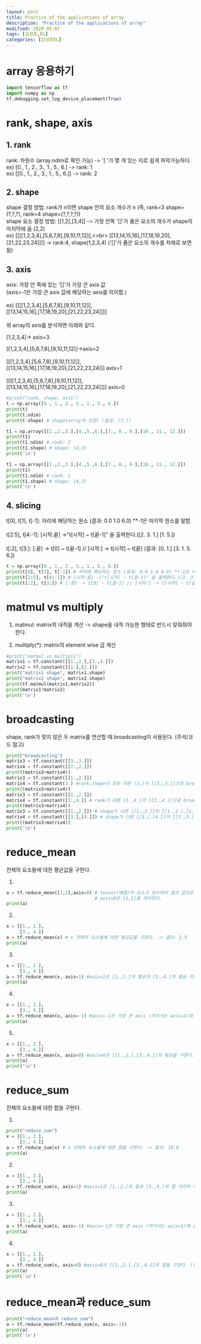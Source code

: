 ```yaml
---
layout: post
title: Practice of the applications of array
description: "Practice of the applications of array"
modified: 2020-05-07
tags: [김성훈,DL]
categories: [김성훈DL]
---
```

# array 응용하기
```python
import tensorflow as tf
import numpy as np
tf.debugging.set_log_device_placement(True)
```

# rank, shape, axis
## 1. rank
rank: 차원수 (array.ndim로 확인 가능)
-> '[ '가 몇 개 있는 지로 쉽게 파악가능하다.<br>
ex) [0., 1., 2., 3., 1., 5., 6.] -> rank: 1<br>
ex) [[0., 1., 2., 3., 1., 5., 6.]] -> rank: 2<br>
## 2. shape
shape 결정 방법: rank가 n이면 shape 안의 요소 개수가 n (즉, rank=3 shape=(?,?,?), rank=4 shape=(?,?,?,?))<br>
shape 요소 결정 방법: [[1,2],[3,4]] -> 가장 안쪽 '[]'가 품은 요소의 개수가 shape의 마지막에 옴 (2,2)<br>
ex) [[[[1,2,3,4],[5,6,7,8],[9,10,11,12]],<>br>
    [[13,14,15,16],[17,18,19,20],[21,22,23,24]]]] -> rank:4, shape(1,2,3,4) ('[]'가 품은 요소의 개수를 차례로 보면 됨)<br>
## 3. axis
axis: 가장 안 쪽에 있는 '[]'가 가장 큰 axis 값<br>
(axis=-1은 가장 큰 axis 값에 해당하는 axis를 의미함.)<br>
<br>
ex) [[[[1,2,3,4],[5,6,7,8],[9,10,11,12]],<br>
    [[13,14,15,16],[17,18,19,20],[21,22,23,24]]]]<br>
<br>
위 array의 axis를 분석하면 아래와 같다.
<br>

[1,2,3,4]-> axis=3<br>

[[1,2,3,4],[5,6,7,8],[9,10,11,12]]->axis=2<br>
<br>
[[[1,2,3,4],[5,6,7,8],[9,10,11,12]],<br>
[[13,14,15,16],[17,18,19,20],[21,22,23,24]]] axis=1<br>
<br>
[[[[1,2,3,4],[5,6,7,8],[9,10,11,12]],<br>
[[13,14,15,16],[17,18,19,20],[21,22,23,24]]]] axis=0<br>
```python
#print("rank, shape, axis")
t = np.array([0., 1., 2., 3., 1., 5., 6.])
print(t)
print(t.ndim)
print(t.shape) # shape(array의 모양) (결과: (7,))
```

```python
t1 = np.array([[1.,2.,3.],[4.,5.,6.],[7., 8., 9.],[10., 11., 12.]])
print(t1)
print(t1.ndim) # rank: 2
print(t1.shape) # shape: (4,3)
print('\n')
```

```python
t1 = np.array([[1.,2.,3.],[4.,5.,6.],[7., 8., 9.],[10., 11., 12.]])
print(t1)
print(t1.ndim) # rank: 2
print(t1.shape) # shape: (4,3)
print('\n')
```
## 4. slicing
t[0], t[1], t[-1]: 자리에 해당하는 원소 (결과: 0.0 1.0 6.0) **-1은 마지막 원소를 말함<br>
<br>
t[2:5], t[4:-1]: [시작:끝] ->"t[시작] ~ t[끝-1]" 을 출력한다.([2. 3. 1.] [1. 5.])<br>
<br>
t[:2], t[3:]: [:끝] -> t[0] ~ t[끝-1] // [시작:] -> t[시작] ~ t[끝] (결과: [0. 1.] [3. 1. 5. 6.])<br>
```python
t = np.array([0., 1., 2., 3., 1., 5., 6.])
print(t[0], t[1], t[-1]) # 자리에 해당하는 원소 (결과: 0.0 1.0 6.0) **-1은 마지막 원소를 말함
print(t[2:5], t[4:-1]) # [시작:끝] ->"t[시작] ~ t[끝-1]" 을 출력한다.([2. 3. 1.] [1. 5.])
print(t[:2], t[3:]) # [:끝] -> t[0] ~ t[끝-1] // [시작:] -> t[시작] ~ t[끝] (결과: [0. 1.] [3. 1. 5. 6.])
```

# matmul vs multiply
1) matmul: matrix의 내적을 계산 -> shape을 내적 가능한 형태로 반드시 맞춰줘야 한다.<br>

2) multiply(*): matrix의 element wise 곱 계산<br>

```python
#print("matmul vs multiply")
matrix1 = tf.constant([[1.,2.],[3.,4.]])
matrix2 = tf.constant([[1.],[2.]])
print("matrix1 shape", matrix1.shape)
print("matrix2 shape", matrix2.shape)
print(tf.matmul(matrix1,matrix2))
print(matrix1*matrix2)
print('\n')
```

# broadcasting
shape, rank가 맞지 않은 두 matrix를 연산할 때 broadcasting이 사용된다.
(주석/코드 참고)
```python
print("broadcasting")
matrix3 = tf.constant([[3.,3.]])
matrix4 = tf.constant([[2.,2.]])
print((matrix3+matrix4))
matrix3 = tf.constant([[1.,2.]])
matrix4 = tf.constant(3.) #rank,shape이 모두 다른 (3.)이 [[3.,3.]]으로 broadcasting 되어 연산된다.
print((matrix3+matrix4))
matrix3 = tf.constant([[1.,2.]])
matrix4 = tf.constant([3.,4.]) # rank가 다른 [3.,4.]이 [[3.,4.]]으로 broadcasting 되어 연산된다.
print((matrix3+matrix4))
matrix3 = tf.constant([[1.,2.]]) # shape가 다른 [[1.,2.]]이 [[1.,2.],[1.,2.]]으로 broadcasting 되어 연산된다.
matrix4 = tf.constant([[3.],[4.]]) # shape가 다른 [[3.],[4.]]이 [[3.,3.],[4.,4.]]으로 broadcasting 되어 연산된다.
print((matrix3+matrix4))
print('\n')
```
# reduce_mean
전체의 요소들에 대한 평균값을 구한다.<br>

1)
```python
a = tf.reduce_mean([1,2],axis=0) # tensor(배열)의 요소가 정수여서 결과 값으로 정수를 내놓음.
                                 # axis=0은 [1,2]를 의미한다.
print(a)
```

2)
```python
x = [[1., 2.],
     [3., 4.]]
a = tf.reduce_mean(x) # x 전체의 요소들에 대한 평균값을 구한다. -> 결과: 2.5
print(a)
```

3)
```python
x = [[1., 2.],
     [3., 4.]]
a = tf.reduce_mean(x, axis=1) #axis=1은 [1.,2.]의 평균과 [3.,4.]의 평균 각각의 축에 대한 평균을 구한다. -> 결과; [1.5, 3.5]
print(a)
```

4)
```python
x = [[1., 2.],
     [3., 4.]]
a = tf.reduce_mean(x, axis=-1) #axis=-1은 가장 큰 axis (여기서는 axis=1)와 같다. -> 결과; [1.5, 3.5]
print(a)
```


5)
```python
x = [[1., 2.],
     [3., 4.]]
a = tf.reduce_mean(x, axis=0) #axis=0은 [[1.,2.],[3.,4.]]의 평균을 구한다. (([1., 2.]+[3., 4.])/2 = [2., 3.]) -> 결과: [2., 3.])
print(a)
print('\n')
```

# reduce_sum
전체의 요소들에 대한 합을 구한다.<br>

1)
```python
print("reduce_sum")
x = [[1., 2.],
     [3., 4.]]
a = tf.reduce_sum(x) # x 전체의 요소들에 대한 합을 구한다. -> 결과: 10.0
print(a)
```

2)
```python
x = [[1., 2.],
     [3., 4.]]
a = tf.reduce_sum(x, axis=1) #axis=1은 [1.,2.]의 합과 [3.,4.]의 합 각각의 축에 대한 합을 구한다. -> 결과; [3., 7.]
print(a)
```

3)
```python
x = [[1., 2.],
     [3., 4.]]
a = tf.reduce_sum(x, axis=-1) #axis=-1은 가장 큰 axis (여기서는 axis=1)와 같다. -> 결과; [3., 7.]
print(a)
```

4)
```python
x = [[1., 2.],
     [3., 4.]]
a = tf.reduce_sum(x, axis=0) #axis=0은 [[1.,2.],[3.,4.]]의 합을 구한다. (([1., 2.]+[3., 4.]) = [3., 6.]) -> 결과: [4., 6.])
print(a)
print('\n')
```

# reduce_mean과 reduce_sum
```python
print("reduce_mean과 reduce_sum")
a = tf.reduce_mean(tf.reduce_sum(x, axis=-1))
print(a)
print('\n')
```
